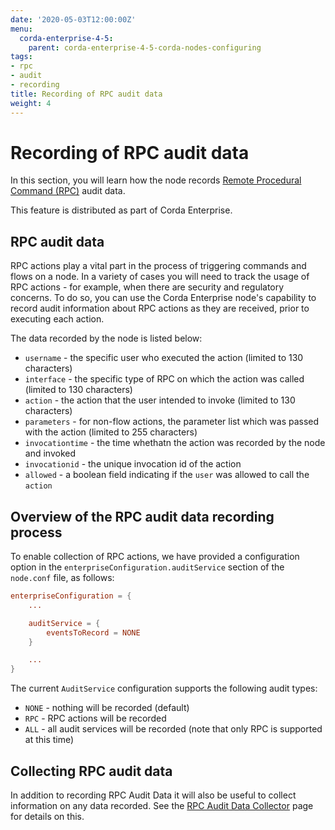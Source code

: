 ```yaml
---
date: '2020-05-03T12:00:00Z'
menu:
  corda-enterprise-4-5:
    parent: corda-enterprise-4-5-corda-nodes-configuring
tags:
- rpc
- audit
- recording
title: Recording of RPC audit data
weight: 4
---
```


# Recording of RPC audit data

In this section, you will learn how the node records [Remote Procedural Command (RPC)](../../api-rpc.md) audit data.

This feature is distributed as part of Corda Enterprise.

## RPC audit data

RPC actions play a vital part in the process of triggering commands and flows on a node. In a variety of cases you will need to track the usage of RPC actions - for example, when there are security and regulatory concerns. To do so, you can use the Corda Enterprise node's capability to record audit information about RPC actions as they are received, prior to executing each action.

The data recorded by the node is listed below:

- `username` - the specific user who executed the action (limited to 130 characters)
- `interface` - the specific type of RPC on which the action was called (limited to 130 characters)
- `action` - the action that the user intended to invoke (limited to 130 characters)
- `parameters` - for non-flow actions, the parameter list which was passed with the action (limited to 255 characters)
- `invocationtime` - the time whethatn the action was recorded by the node and invoked
- `invocationid` - the unique invocation id of the action
- `allowed` - a boolean field indicating if the `user` was allowed to call the `action`

## Overview of the RPC audit data recording process

To enable collection of RPC actions, we have provided a configuration option in the `enterpriseConfiguration.auditService` section of the `node.conf` file, as follows:

```conf
enterpriseConfiguration = {
    ...

    auditService = {
        eventsToRecord = NONE
    }

    ...
}
```

The current `AuditService` configuration supports the following audit types:

- `NONE` - nothing will be recorded (default)
- `RPC` - RPC actions will be recorded
- `ALL` - all audit services will be recorded (note that only RPC is supported at this time)

## Collecting RPC audit data

In addition to recording RPC Audit Data it will also be useful to collect information on any data recorded.  See the [RPC Audit Data Collector](../../rpc-audit-collector.md) page for details on this.
